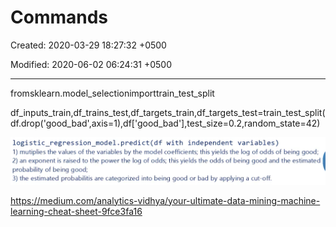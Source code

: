 # Commands

Created: 2020-03-29 18:27:32 +0500

Modified: 2020-06-02 06:24:31 +0500

---

fromsklearn.model_selectionimporttrain_test_split

df_inputs_train,df_trains_test,df_targets_train,df_targets_test=train_test_split(df.drop('good_bad',axis=1),df['good_bad'],test_size=0.2,random_state=42)

![image](media/Commands-image1.png)

<https://medium.com/analytics-vidhya/your-ultimate-data-mining-machine-learning-cheat-sheet-9fce3fa16>
